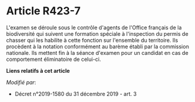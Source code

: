 # Article R423-7

L'examen se déroule sous le contrôle d'agents de l'Office français de la biodiversité qui suivent une formation spéciale à
l'inspection du permis de chasser qui les habilite à cette fonction sur l'ensemble du territoire. Ils procèdent à la notation
conformément au barème établi par la commission nationale. Ils mettent fin à la séance d'examen pour un candidat en cas de
comportement éliminatoire de celui-ci.

**Liens relatifs à cet article**

_Modifié par_:

  - Décret n°2019-1580 du 31 décembre 2019 - art. 3
